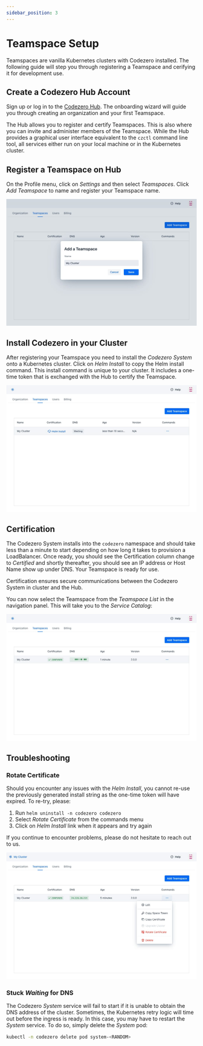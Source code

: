 ```yaml
---
sidebar_position: 3
---
```


# Teamspace Setup

Teamspaces are vanilla Kubernetes clusters with Codezero installed. The following guide will step you through registering a Teamspace and cerifying it for development use.

## Create a Codezero Hub Account

Sign up or log in to the [Codezero Hub](https://hub.codezero.io). The onboarding wizard will guide you through creating an organization and your first Teamspace.

The Hub allows you to register and certify Teamspaces. This is also where you can invite and administer members of the Teamspace. While the Hub provides a graphical user interface equivalent to the `czctl` command line tool, all services either run on your local machine or in the Kubernetes cluster.

## Register a Teamspace on Hub

On the Profile menu, click on _Settings_ and then select _Teamspaces_. Click _Add Teamspace_ to name and register your Teamspace name.

![Teamspace Create](./_media/ts-create.jpg)

## Install Codezero in your Cluster

After registering your Teamspace you need to install the _Codezero System_ onto a Kubernetes cluster. Click on _Helm Install_ to copy the Helm install command. This install command is unique to your cluster. It includes a one-time token that is exchanged with the Hub to certify the Teamspace.

![Install Codezero](./_media/ts-helm.jpg)

## Certification

The Codezero System installs into the `codezero` namespace and should take less than a minute to start depending on how long it takes to provision a LoadBalancer. Once ready, you should see the Certification column change to _Certified_ and shortly thereafter, you should see an IP address or Host Name show up under DNS. Your Teamspace is ready for use.

Certification ensures secure communications between the Codezero System in cluster and the Hub.

You can now select the Teamspace from the _Teamspace List_ in the navigation panel. This will take you to the _Service Catalog_:

![Teamspace Install](./_media/ts-certified.jpg)

## Troubleshooting

### Rotate Certificate

Should you encounter any issues with the _Helm Install_, you cannot re-use the previously generated install string as the one-time token will have expired. To re-try, please:

1. Run `helm uninstall -n codezero codezero`
1. Select _Rotate Certificate_ from the commands menu
1. Click on _Helm Install_ link when it appears and try again

If you continue to encounter problems, please do not hesitate to reach out to us.

![Teamspace Install](./_media/ts-rotate.jpg)

### Stuck _Waiting_ for DNS

The Codezero _System_ service will fail to start if it is unable to obtain the DNS address of the cluster. Sometimes, the Kubernetes retry logic will time out before the ingress is ready. In this case, you may have to restart the _System_ service. To do so, simply delete the _System_ pod:

```bash
kubectl -n codezero delete pod system-<RANDOM>
```